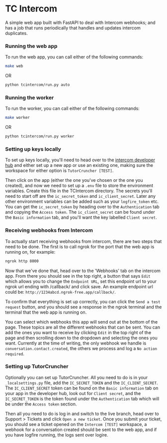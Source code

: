 # TC Intercom

A simple web app built with FastAPI to deal with Intercom webhooks; and has a job that runs periodically that handles 
and updates intercom duplicates.

### Running the web app
To run the web app, you can call either of the following commands:

```bash
make web
```

OR

```bash
python tcintercom/run.py auto
```

### Running the worker
To run the worker, you can call either of the following commands:

```bash
make worker
```

OR

```bash
python tcintercom/run.py worker
```

### Setting up keys locally

To set up keys locally, you'll need to head over to the 
[intercom developer hub](https://app.intercom.com/a/apps/u6r3i73k/developer-hub) and either set up a new app or use
an existing one, making sure the workspace for either option is `TutorCruncher [TEST]`.

Then click on the app (either the one you've chosen or the one you created), and now we need to set up a `.env` file to 
store the environment variables. Create this file in the TCIntercom directory. The secrets you'll need to start off are 
the `ic_secret_token` and `ic_client_secret`. Later any other environment variables can be added such as your 
`logfire_token` etc. You can get the `ic_secret_token` by heading over to the `Authentication` tab and copying the 
`Access token`. The `ic_client_secret` can be found under the `Basic information` tab, and you'll want the key 
labelled `Client secret`.

### Receiving webhooks from Intercom
To actually start receiving webhooks from intercom, there are two steps that need to be done. The first is to call
ngrok for the port that the web app is running on, for example:

```bash
ngrok http 8000
```

Now that we've done that, head over to the 'Webhooks' tab on the intercom app. From there you should see in the top 
right, a button that says `Edit` which allows you to change the `Endpoint URL`, set this endpoint url to your ngrok 
url ending with /callback/ and click save. An example endpoint url could be: 
`http://1234abcd.ngrok-free.app/callback/`.

To confirm that everything is set up correctly, you can click the `Send a test request` button, and you should see a
response in the ngrok terminal and the terminal that the web app is running on.

You can select which webhooks this app will send out at the bottom of the page. These topics are all the different
webhooks that can be sent. You can add the ones you want to receive by clicking `Edit` in the top right of the page and
then scrolling down to the dropdown and selecting the ones you want. Currently at the time of writing, the only webhook
we handle is `conversation.contact.created`, the others we process and log a `No action required`.

### Setting up TutorCruncher
Optionally you can set up TutorCruncher. All you need to do is in your `_localsettings.py` file, add the 
`IC_SECRET_TOKEN` and the `IC_CLIENT_SECRET`. The `IC_CLIENT_SECRET` token can be found on the `Basic information` tab
on your app in the developer hub, look out for `Client secret`, and the `IC_SECRET_TOKEN` is the token found under 
the `Authentication` tab which will be under the `Access token` section.

Then all you need to do is log in and switch to the live branch, head over to Support > Tickets and click `Open a new
ticket`. Once you submit your ticket, you should see a ticket opened on the `Intercom [TEST]` workspace, a webhook
for a conversation created should be sent to the web app, and if you have logfire running, the logs sent over logire.
